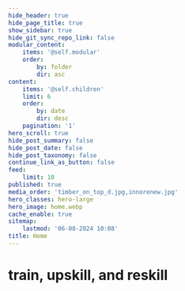 ```yaml
---
hide_header: true
hide_page_title: true
show_sidebar: true
hide_git_sync_repo_link: false
modular_content:
    items: '@self.modular'
    order:
        by: folder
        dir: asc
content:
    items: '@self.children'
    limit: 6
    order:
        by: date
        dir: desc
    pagination: '1'
hero_scroll: true
hide_post_summary: false
hide_post_date: false
hide_post_taxonomy: false
continue_link_as_button: false
feed:
    limit: 10
published: true
media_order: 'timber_on_top_d.jpg,innorenew.jpg'
hero_classes: hero-large
hero_image: home.webp
cache_enable: true
sitemap:
    lastmod: '06-08-2024 10:08'
title: Home
---
```


# train, upskill, and reskill